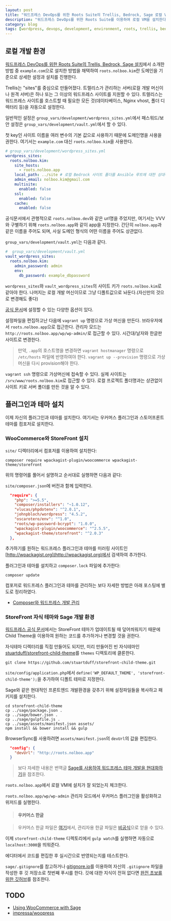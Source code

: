 ```yaml
---
layout: post
title: "워드프레스 DevOps를 위한 Roots Suite의 Trellis, Bedrock, Sage 로컬 VM 설치"
description: "워드프레스 DevOps를 위한 Roots Suite를 이용하여 로컬 VM을 설치한다."
category: blog
tags: [wordpress, devops, development, environment, roots, trellis, bedrock, sage, vagrant]
---
```


## 로컬 개발 환경

[워드프레스 DevOps를 위한 Roots Suite의 Trellis, Bedrock, Sage 설치](http://nolboo.kim/blog/2016/06/23/wordpress-development-environment-roots-install/)에서 소개한 방법 중 `example.com`으로 설치한 방법을 채택하여 `roots.nolboo.kim`란 도메인을 기준으로 상세한 설정과 설치를 진행한다.

Trellis는 "sites"를 중심으로 만들어졌다. 트렐리스가 관리하는 서버(로컬 개발 머신이나 원격 서버)은 하나 또는 그 이상의 워드프레스 사이트를 지원할 수 있다. 트렐리스는 워드프레스 사이트를 호스트할 때 필요한 모든 것(데이타베이스, Nginx vhost, 폴더 디렉터리 등)을 자동으로 설정한다.

일반적인 설정은 `group_vars/development/wordpress_sites.yml`에서 패스워드/보안 설정은 `group_vars/development/vault.yml`에서 할 수 있다.

첫 key인 사이트 이름을 여러 변수의 기본 값으로 사용하기 때문에 도메인명을 사용을 권한다. 여기서는 `example.com` 대신 `roots.nolboo.kim`을 사용한다.

```yaml
# group_vars/development/wordpress_sites.yml
wordpress_sites:
  roots.nolboo.kim:
    site_hosts:
      - roots.nolboo.app
    local_path: ../site # 로컬 Bedrock 사이트 폴더를 Ansible 루트에 대한 상대적인 경로로 적어야 하며, 필수 항목이다.
    admin_email: nolboo.kim@gmail.com
    multisite:
      enabled: false
    ssl:
      enabled: false
    cache:
      enabled: false
```

공식문서에서 관행적으로 `roots.nolboo.dev`와 같은 url명을 주었지만, 여기서는 VVV와 구별하기 위해 `roots.nolboo.app`와 같이 app을 지정한다. 간단히 `nolboo.app`과 같은 이름을 주어도 되며, 사실 도메인 형식의 어떤 이름을 주어도 상관없다.

`group_vars/development/vault.yml`는 다음과 같다.

```yaml
#  group_vars/development/vault.yml
vault_wordpress_sites:
  roots.nolboo.kim:
    admin_password: admin
    env:
      db_password: example_dbpassword
```

`wordpress_sites`와 `vault_wordpress_sites`의 사이트 키가 `roots.nolboo.kim`로 같아야 한다. 나머지는 로컬 개발 머신이므로 그냥 디폴트값으로 놔둔다.(자신만의 것으로 변경해도 좋다)

[공식 문서](https://roots.io/trellis/docs/wordpress-sites/)에 설정할 수 있는 다양한 옵션이 있다.

설정파일을 편집하고난 다음에 `vagrant up` 명령으로 가상 머신을 만든다. 브라우저에서 `roots.nolboo.app`으로 접근한다. 관리자 모드는 `http://roots.nolboo.app/wp/wp-admin/`로 접근할 수 있다. 시간대/날자와 한글판 사이트로 변경한다.

>만약, `.app`의 호스트명을 변경하면 `vagrant hostmanager` 명령으로 `/etc/hosts` 파일에 반영하여야 한다. `vagrant up --provision` 명령으로 가상머신을 다시 provision해야 한다.

`vagrant ssh` 명령으로 가상머신에 접속할 수 있다. 실제 사이트는 `/srv/www/roots.nolboo.kim`로 접근할 수 있다. 로컬 프로젝트 폴더명과는 상관없이 사이트 키로 서버 폴더를 만든 것을 알 수 있다.

## 플러그인과 테마 설치

이제 자신의 플러그인과 테마를 설치한다. 여기서는 우커머스 플러그인과 스토어프론트 테마를 컴포저로 설치한다.

### WooCommerce와 StoreFront 설치

`site/` 디렉터리에서 컴포저를 이용하여 설치한다:

```shell
composer require wpackagist-plugin/woocommerce wpackagist-theme/storefront
```

위의 명령어를 풀어서 설명하고 순서대로 실행하면 다음과 같다: 

`site/composer.json`에 버전과 함께 입력한다.

```json
  "require": {
    "php": ">=5.5",
    "composer/installers": "~1.0.12",
    "vlucas/phpdotenv": "^2.0.1",
    "johnpbloch/wordpress": "4.5.2",
    "oscarotero/env": "^1.0",
    "roots/wp-password-bcrypt": "1.0.0",
    "wpackagist-plugin/woocommerce": "^2.5.5",
    "wpackagist-theme/storefront": "^2.0.3"
  },
```

추가하기를 원하는 워드프레스 플러그인과 테마를 미러링 사이트인 [http://wpackagist.org](http://wpackagist.org)에서 검색하여 추가한다.

플러그인과 테마를 설치하고 `composer.lock` 파일에 추가한다:

```shell
composer update
```

컴포저로 워드프레스 플러그인과 테마를 관리하는 보다 자세한 방법은 아래 포스팅에 별도로 정리하였다.

* [Composer와 워드프레스 개발 관리](http://nolboo.kim/blog/2016/06/19/wordpress-composer/)

### StoreFront 자식 테마와 Sage 개발 환경

[워드프레스 공식 문서](https://codex.wordpress.org/ko:Child_Themes)에서는 
StoreFront 테마가 업데이트될 때 덮어씌워지기 때문에 Child Theme을 이용하여 원하는 코드를 추가하거나 변경할 것을 권한다.

자식테마 디렉터리를 직접 만들어도 되지만, 미리 만들어진 빈 자식테마인 [stuartduff/storefront-child-theme](https://github.com/stuartduff/storefront-child-theme)를 `themes` 디렉토리에 클론한다.

```shell
git clone https://github.com/stuartduff/storefront-child-theme.git
```

`site/config/application.php`에서 `define('WP_DEFAULT_THEME', 'storefront-child-theme');`을 추가하여 디폴트 테마로 지정한다.

Sage와 같은 현대적인 프론트엔드 개발환경을 갖추기 위해 설정파일들을 복사하고 패키지를 설치한다.

```shell
cd storefront-child-theme
cp ../sage/package.json .
cp ../sage/bower.json .
cp ../sage/gulpfile.js .
cp ../sage/assets/manifest.json assets/
npm install && bower install && gulp
```

BrowserSync를 사용하려면 `assets/manifest.json`의 `devUrl`의 값을 편집한다.

```json
  "config": {
    "devUrl": "http://roots.nolboo.app"
  }
```

>보다 자세한 내용은 번역글 [Sage를 사용하여 워드프레스 테마 개발을 현대화하기](http://nolboo.kim/blog/2016/05/19/modernizing-wordpress-theme-development-with-sage/)을 참조한다.

`roots.nolboo.app`에서 로컬 VM에 설치가 잘 되었는지 체크한다.

`roots.nolboo.app/wp/wp-admin` 관리자 모드에서 우커머스 플러그인을 활성화하고 위저드를 실행한다.

>#### 우커머스 한글

>우커머스 한글 파일은 [여기](https://translate.wordpress.org/projects/wp-plugins/woocommerce/stable/ko/default)에서, 관리자용 한글 파일은 [비공식](http://martian36.tistory.com/1268)으로 얻을 수 있다.

이제 `storefront-child-theme` 디렉토리에서 `gulp watch`를 실행하면 자동으로 `localhost:3000`을 띄워준다.

에디터에서 코드를 편집한 후 실시간으로 반영되는지를 테스트한다.

`sage/.gitignore`를 참고하거나 [gitignore.io](https://github.com/joeblau/gitignore.io)를 이용하여 자신의 `.gitignore` 파일을 작성한 후 깃 저장소로 첫번째 푸시를 한다. 깃에 대한 지식이 전혀 없다면 [완전 초보를 위한 깃허브](http://nolboo.kim/blog/2013/10/06/github-for-beginner/)를 참조한다.

## TODO

* [Using WooCommerce with Sage](https://roots.io/using-woocommerce-with-sage/)
* [impressa/woopress](https://packagist.org/packages/impressa/woopress)
